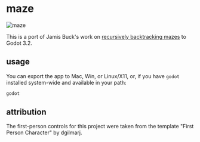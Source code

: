 # maze

![maze](https://user-images.githubusercontent.com/38859656/104133788-cd7f6000-5353-11eb-83f3-3358edbb22f8.png)

This is a port of Jamis Buck's work on [recursively backtracking mazes](https://weblog.jamisbuck.org/2010/12/27/maze-generation-recursive-backtracking) to Godot 3.2.

## usage

You can export the app to Mac, Win, or Linux/X11, or, if you have `godot` installed system-wide and available in your path:

```sh
godot
```

## attribution

The first-person controls for this project were taken from the template "First Person Character" by dgilmarj.
